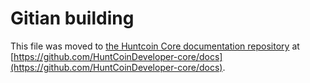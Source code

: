 Gitian building
================

This file was moved to [the Huntcoin Core documentation repository](https://github.com/HuntCoinDeveloper-core/docs/blob/master/gitian-building.md) at [https://github.com/HuntCoinDeveloper-core/docs](https://github.com/HuntCoinDeveloper-core/docs).